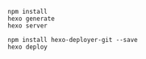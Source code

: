 ```
npm install
hexo generate
hexo server
```

```
npm install hexo-deployer-git --save
hexo deploy
```